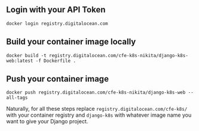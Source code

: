 ## Login with your API Token
```
docker login registry.digitalocean.com
```

## Build your container image locally

```
docker build -t registry.digitalocean.com/cfe-k8s-nikita/django-k8s-web:latest -f Dockerfile .
```

## Push your container image
```
docker push registry.digitalocean.com/cfe-k8s-nikita/django-k8s-web --all-tags
```

Naturally, for all these steps replace `registry.digitalocean.com/cfe-k8s/` with your container registry and `django-k8s` with whatever image name you want to give your Django project.